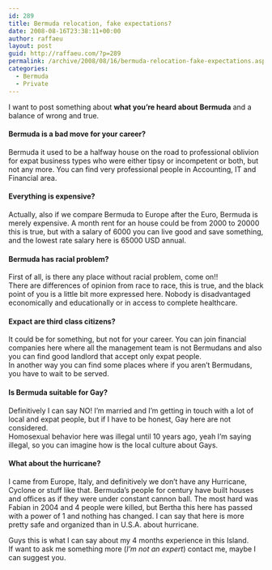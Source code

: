 ```yaml
---
id: 289
title: Bermuda relocation, fake expectations?
date: 2008-08-16T23:38:11+00:00
author: raffaeu
layout: post
guid: http://raffaeu.com/?p=289
permalink: /archive/2008/08/16/bermuda-relocation-fake-expectations.aspx
categories:
  - Bermuda
  - Private
---
```

I want to post something about **what you&#8217;re heard about Bermuda** and a balance of wrong and true.

#### Bermuda is a bad move for your career?

Bermuda it used to be a halfway house on the road to professional oblivion for expat business types who were either tipsy or incompetent or both, but not any more. You can find very professional people in Accounting, IT and Financial area.

#### Everything is expensive?

Actually, also if we compare Bermuda to Europe after the Euro, Bermuda is merely expensive. A month rent for an house could be from 2000 to 20000 this is true, but with a salary of 6000 you can live good and save something, and the lowest rate salary here is 65000 USD annual.

#### Bermuda has racial problem?

First of all, is there any place without racial problem, come on!!  
There are differences of opinion from race to race, this is true, and the black point of you is a little bit more expressed here. Nobody is disadvantaged economically and educationally or in access to complete healthcare.

#### Expact are third class citizens?

It could be for something, but not for your career. You can join financial companies here where all the management team is not Bermudans and also you can find good landlord that accept only expat people.  
In another way you can find some places where if you aren&#8217;t Bermudans, you have to wait to be served.

#### Is Bermuda suitable for Gay?

Definitively I can say NO! I&#8217;m married and I&#8217;m getting in touch with a lot of local and expat people, but if I have to be honest, Gay here are not considered.  
Homosexual behavior here was illegal until 10 years ago, yeah I&#8217;m saying illegal, so you can imagine how is the local culture about Gays.

#### What about the hurricane?

I came from Europe, Italy, and definitively we don&#8217;t have any Hurricane, Cyclone or stuff like that. Bermuda&#8217;s people for century have built houses and offices as if they were under constant cannon ball. The most hard was Fabian in 2004 and 4 people were killed, but Bertha this here has passed with a power of 1 and nothing has changed. I can say that here is more pretty safe and organized than in U.S.A. about hurricane.

Guys this is what I can say about my 4 months experience in this Island.  
If want to ask me something more (_I&#8217;m not an expert_) contact me, maybe I can suggest you. 
